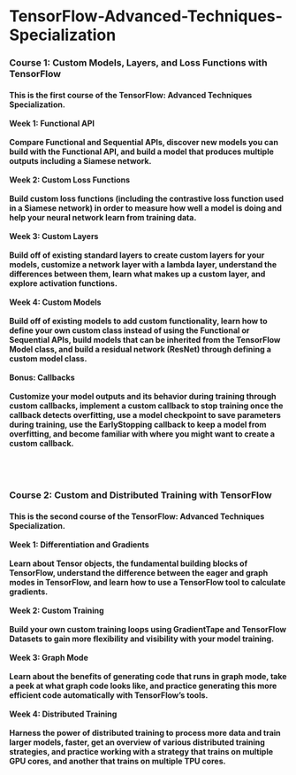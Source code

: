 # TensorFlow-Advanced-Techniques-Specialization
<h3>
Course 1: Custom Models, Layers, and Loss Functions with TensorFlow
  </h3>
  <h4>
This is the first course of the TensorFlow: Advanced Techniques Specialization.<br><br>
Week 1: Functional API<br><br>
Compare Functional and Sequential APIs, discover new models you can build with the Functional API, and build a model that produces multiple outputs including a Siamese network.<br><br>
Week 2: Custom Loss Functions<br><br>
Build custom loss functions (including the contrastive loss function used in a Siamese network) in order to measure how well a model is doing and help your neural network learn from training data.<br><br>
Week 3: Custom Layers<br><br>
Build off of existing standard layers to create custom layers for your models, customize a network layer with a lambda layer, understand the differences between them, learn what makes up a custom layer, and explore activation functions.<br><br>
Week 4: Custom Models<br><br>
Build off of existing models to add custom functionality, learn how to define your own custom class instead of using the Functional or Sequential APIs, build models that can be inherited from the TensorFlow Model class, and build a residual network (ResNet) through defining a custom model class.<br><br>
Bonus: Callbacks<br><br>
Customize your model outputs and its behavior during training through custom callbacks, implement a custom callback to stop training once the callback detects overfitting, use a model checkpoint to save parameters during training, use the EarlyStopping callback to keep a model from overfitting, and become familiar with where you might want to create a custom callback.<br><br>
  </h4>
  <br>
 <h3>
Course 2: Custom and Distributed Training with TensorFlow
  </h3>
  <h4>
This is the second course of the TensorFlow: Advanced Techniques Specialization.<br><br>
  Week 1: Differentiation and Gradients<br><br>
Learn about Tensor objects, the fundamental building blocks of TensorFlow, understand the difference between the eager and graph modes in TensorFlow, and learn how to use a TensorFlow tool to calculate gradients.<br><br>
Week 2: Custom Training<br><br>
Build your own custom training loops using GradientTape and TensorFlow Datasets to gain more flexibility and visibility with your model training.<br><br>
Week 3: Graph Mode<br><br>
Learn about the benefits of generating code that runs in graph mode, take a peek at what graph code looks like, and practice generating this more efficient code automatically with TensorFlow’s tools.<br><br>
Week 4: Distributed Training<br><br>
Harness the power of distributed training to process more data and train larger models, faster, get an overview of various distributed training strategies, and practice working with a strategy that trains on multiple GPU cores, and another that trains on multiple TPU cores.<br><br>
  </h4>
